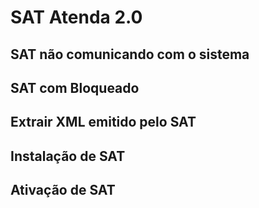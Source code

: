 <!-- TITLE: SAT Atenda 2.0 -->
<!-- SUBTITLE: Incidentes - SAT Atenda 2.0 -->

# SAT Atenda 2.0
## SAT não comunicando com o sistema
## SAT com Bloqueado
## Extrair XML emitido pelo SAT
## Instalação de SAT
## Ativação de SAT


